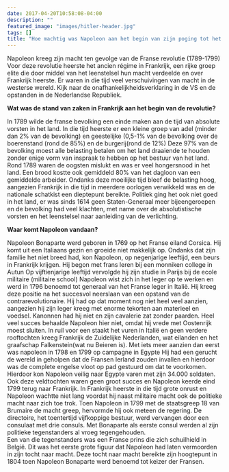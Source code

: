 ```yaml
---
date: 2017-04-20T10:58:08-04:00
description: ""
featured_image: "images/hitler-header.jpg"
tags: []
title: "Hoe machtig was Napoleon aan het begin van zijn poging tot het veroveren van Europa, hoe heeft hij die macht verkregen en heeft Napoleons afkomst hem hierbij geholpen/tegengewerkt?"
---
```

Napoleon kreeg zijn macht ten gevolge van de Franse revolutie (1789-1799)
Voor deze revolutie heerste het ancien régime in Frankrijk, een rijke groep elite die door middel van het leenstelsel hun macht verdeelde en over Frankrijk heerste.
Er waren in die tijd veel verschuivingen van macht in de westerse wereld.
Kijk naar de onafhankelijkheidsverklaring in de VS en de opstanden in de Nederlandse Republiek.

**Wat was de stand van zaken in Frankrijk aan het begin van de revolutie?**

In 1789 wilde de franse bevolking een einde maken aan de tijd van absolute vorsten in het land. In die tijd heerste er een kleine groep van adel (minder dan 2% van de bevolking) en geestelijke (0,5-1% van de bevolking over de boerenstand (rond de 85%) en de burgerij(rond de 12%)
Deze 97% van de bevolking moest alle belasting betalen om het land draaiende te houden zonder enige vorm van inspraak te hebben op het bestuur van het land.
Rond 1789 waren de oogsten mislukt en was er veel hongersnood in het land. Een brood kostte ook gemiddeld 80% van het dagloon van een gemiddelde arbeider.
Ondanks deze moeilijke tijd bleef de belasting hoog, aangezien Frankrijk in die tijd in meerdere oorlogen verwikkeld was en de nationale schatkist een dieptepunt bereikte.
Politiek ging het ook niet goed in het land, er was sinds 1614 geen Staten-Generaal meer bijeengeroepen en de bevolking had veel klachten, met name over de absolutistische vorsten en het leenstelsel naar aanleiding van de verlichting.

**Waar komt Napoleon vandaan?**  

Napoleon Bonaparte werd geboren in 1769 op het Franse eiland Corsica.
Hij komt uit een Italiaans gezin en groeide niet makkelijk op.
Ondanks dat zijn familie het niet breed had, kon Napoleon, op negenjarige leeftijd, een beurs in Frankrijk krijgen.
Hij begon met frans leren bij een monniken college in Autun
Op vijftienjarige leeftijd vervolgde hij zijn studie in Parijs bij de ecole militaire (militaire school)
Napoleon wist zich in het leger op te werken en werd in 1796 benoemd tot generaal van het Franse leger in Italië. Hij kreeg deze positie na het succesvol neerslaan van een opstand van de contrarevolutionaire. 
Hij had op dat moment nog niet heel veel aanzien, aangezien hij zijn leger kreeg met enorme tekorten aan materieel en voedsel.
Kanonnen had hij niet en zijn cavalerie zat zonder paarden.
Heel veel succes behaalde Napoleon hier niet, omdat hij vrede met Oostenrijk moest sluiten. In ruil voor een staakt het vuren in Italië en geen verdere rooftochten kreeg Frankrijk de Zuidelijke Nederlanden, wat eilanden en het graafschap Falkenstein(wat nu Beieren is).
Met iets meer aanzien dan eerst was napoleon in 1798 en 1799 op campagne in Egypte
Hij had een gerucht de wereld in geholpen dat de Fransen Ierland zouden invallen en hierdoor was de complete engelse vloot op pad gestuurd om dat te voorkomen.
Hierdoor kon Napoleon veilig naar Egypte varen met zijn 34.000 soldaten.
Ook deze veldtochten waren geen groot succes en Napoleon keerde eind 1799 terug naar Frankrijk. In Frankrijk heerste in die tijd grote onrust en Napoleon wachtte niet lang voordat hij naast militaire macht ook de politieke macht naar zich toe trok.
Toen Napoleon in 1799 met de staatsgreep 18 van Brumaire de macht greep, hervormde hij ook meteen de regering. De directoire, het toentertijd vijfkoppige bestuur, werd vervangen door een consulaat met drie consuls.
Met Bonaparte als eerste consul werden al zijn politieke tegenstanders al vroeg tegengehouden.  
Een van die tegenstanders was een Franse prins die zich schuilhield in België.
Dit was het eerste grote figuur dat Napoleon had laten vermoorden in zijn tocht naar macht.
Deze tocht naar macht bereikte zijn hoogtepunt in 1804 toen Napoleon Bonaparte werd benoemd tot keizer der Fransen.

 
